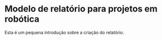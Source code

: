 # Modelo de relatório para projetos em robótica
Esta é um pequena introdução sobre a criação do relatório.
